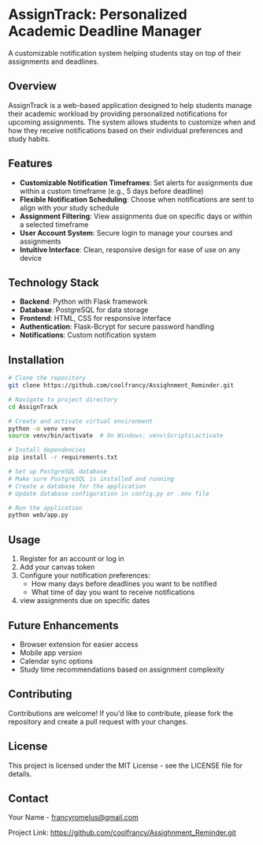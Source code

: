 # AssignTrack: Personalized Academic Deadline Manager

A customizable notification system helping students stay on top of their assignments and deadlines.

## Overview

AssignTrack is a web-based application designed to help students manage their academic workload by providing personalized notifications for upcoming assignments. The system allows students to customize when and how they receive notifications based on their individual preferences and study habits.

## Features

- **Customizable Notification Timeframes**: Set alerts for assignments due within a custom timeframe (e.g., 5 days before deadline)
- **Flexible Notification Scheduling**: Choose when notifications are sent to align with your study schedule
- **Assignment Filtering**: View assignments due on specific days or within a selected timeframe
- **User Account System**: Secure login to manage your courses and assignments
- **Intuitive Interface**: Clean, responsive design for ease of use on any device

## Technology Stack

- **Backend**: Python with Flask framework
- **Database**: PostgreSQL for data storage
- **Frontend**: HTML, CSS for responsive interface
- **Authentication**: Flask-Bcrypt for secure password handling
- **Notifications**: Custom notification system 

## Installation

```bash
# Clone the repository
git clone https://github.com/coolfrancy/Assighnment_Reminder.git

# Navigate to project directory
cd AssignTrack

# Create and activate virtual environment
python -m venv venv
source venv/bin/activate  # On Windows: venv\Scripts\activate

# Install dependencies
pip install -r requirements.txt

# Set up PostgreSQL database
# Make sure PostgreSQL is installed and running
# Create a database for the application
# Update database configuration in config.py or .env file

# Run the application
python web/app.py
```

## Usage

1. Register for an account or log in
2. Add your canvas token
3. Configure your notification preferences:
   - How many days before deadlines you want to be notified
   - What time of day you want to receive notifications
4. view assignments due on specific dates

## Future Enhancements

- Browser extension for easier access
- Mobile app version
- Calendar sync options
- Study time recommendations based on assignment complexity

## Contributing

Contributions are welcome! If you'd like to contribute, please fork the repository and create a pull request with your changes.

## License

This project is licensed under the MIT License - see the LICENSE file for details.

## Contact

Your Name - francyromelus@gmail.com

Project Link: https://github.com/coolfrancy/Assighnment_Reminder.git